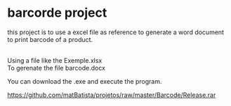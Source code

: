 # barcorde project 

this project is to use a excel file as reference to generate a word document to print barcode of a product. 

<br> 
Using a file like the  Exemple.xlsx
<br>
To gerenate the file barcode.docx
<br>

You can download the .exe and execute the program.

https://github.com/matBatista/projetos/raw/master/Barcode/Release.rar
